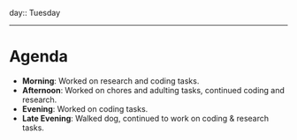 day:: Tuesday

---

# Agenda

- **Morning**: Worked on research and coding tasks.
- **Afternoon**: Worked on chores and adulting tasks, continued coding and research.
- **Evening**: Worked on coding tasks.
- **Late Evening**: Walked dog, continued to work on coding & research tasks.

